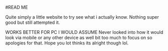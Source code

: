 #READ ME

Quite simply a little website to try see what i actually know. Nothing super good but still attempted it. 

WORKS BETTER FOR PC I WOULD ASSUME
Never looked into how it would look via mobile or any other device as well bit too much to focus on so apologies for that. 
Hope you lot thinks its alright though lol. 
